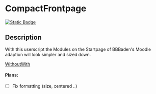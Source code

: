 # CompactFrontpage

[![Static Badge](https://img.shields.io/badge/Install-Script-green?style=for-the-badge)](https://github.com/MyDrift-user/CompactFrontpage/raw/main/CompactFrontpage.user.js)


## Description

With this userscript the Modules on the Startpage of BBBaden's Moodle adaption will look simpler and sized down.

[Without](https://github.com/MyDrift-user/CompactFrontpage/blob/main/without.png)[With](https://github.com/MyDrift-user/CompactFrontpage/blob/main/with.png)


#### Plans:

* [ ] Fix formatting (size, centered ..)
